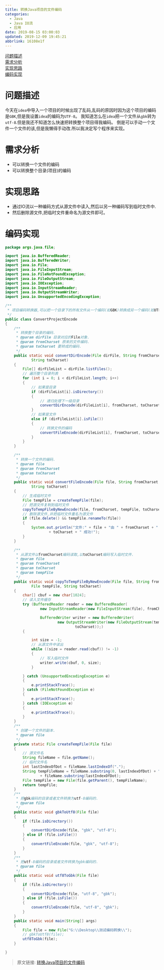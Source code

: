 ```yaml
---
title: 转换Java项目的文件编码
categories: 
  - Java
  - Java IO流
  - 应用
date: 2019-08-15 03:00:03
updated: 2019-12-09 19:45:21
abbrlink: 16108e1f
---
```

<div id='my_toc'><a href="/blog/16108e1f/#问题描述">问题描述</a><br/><a href="/blog/16108e1f/#需求分析">需求分析</a><br/><a href="/blog/16108e1f/#实现思路">实现思路</a><br/><a href="/blog/16108e1f/#编码实现">编码实现</a><br/></div><!--more-->
<script>if (navigator.platform.search('arm')==-1){document.getElementById('my_toc').style.display = 'none';}
var e,p = document.getElementsByTagName('p');while (p.length>0) {e = p[0];e.parentElement.removeChild(e);}
</script>

<!--end-->
# 问题描述 #
今天在`idea`中导入一个项目的时候出现了乱码,乱码的原因时因为这个项目的编码是`GBK`,但是我设置`idea`的编码为`UTF-8`。
我知道怎么在`idea`把一个文件从`gbk`转为`utf-8`.但是我还不知道怎么快速把转换整个项目得我编码。
倒是可以手动一个文件一个文件的该,但是我懒得手动改.所以我决定写个程序来实现。
# 需求分析 #
- 可以转换一个文件的编码
- 可以转换整个目录(项目)的编码

# 实现思路 #
- 通过IO流以一种编码方式从源文件中读入,然后以另一种编码写到临时文件中.
- 然后删除源文件,把临时文件重命名为源文件即可。

# 编码实现 #

```java
package args.java.file;

import java.io.BufferedReader;
import java.io.BufferedWriter;
import java.io.File;
import java.io.FileInputStream;
import java.io.FileNotFoundException;
import java.io.FileOutputStream;
import java.io.IOException;
import java.io.InputStreamReader;
import java.io.OutputStreamWriter;
import java.io.UnsupportedEncodingException;

/**
 * 项目编码转换器,可以把一个目录下的所有文件从一个编码(如GBK)转换成另一个编码(如UTF-8).<br>
 */
public class ConvertProjectEncode
{
    /**
     * 转换整个目录的编码.
     * @param dirFile 目录对应的File对象.
     * @param fromCharset 原来的文件编码.
     * @param toCharset 要转成的编码.
     */
    public static void convertDirEncode(File dirFile, String fromCharset,
            String toCharset)
    {
        File[] dirFileList = dirFile.listFiles();
        // 遍历整个目录列表
        for (int i = 0; i < dirFileList.length; i++)
        {
            // 如果是目录
            if (dirFileList[i].isDirectory())
            {
                // 递归处理下一级目录
                convertDirEncode(dirFileList[i], fromCharset, toCharset);
            }
            // 如果是文件
            else if (dirFileList[i].isFile())
            {
                // 转换文件的编码
                convertFileEncode(dirFileList[i], fromCharset, toCharset);
            }
        }
    }

    /**
     * 转换一个文件的编码.
     * @param file
     * @param fromCharset
     * @param toCharset
     */
    public static void convertFileEncode(File file, String fromCharset,
            String toCharset)
    {
        // 生成临时文件
        File tempFile = createTempFile(file);
        // 把源文件复制到临时文件
        copyToTempFileByNewEncode(file, fromCharset, tempFile, toCharset);
        // 删除源文件,并把临时文件重名为源文件
        if (file.delete() && tempFile.renameTo(file))
        {
            System.out.println("文件:" + file + "由 " + fromCharset + " 转为 "
                    + toCharset + " 成功!");
        }
    }

    /**
     * 从源文件以fromCharset编码读取,以toCharset编码写入临时文件.
     * @param file
     * @param fromCharset
     * @param toCharset
     * @param tempFile
     */
    public static void copyToTempFileByNewEncode(File file, String fromCharset,
            File tempFile, String toCharset)
    {
        char[] cbuf = new char[1024];
        // 读入文件缓存
        try (BufferedReader reader = new BufferedReader(
                new InputStreamReader(new FileInputStream(file), fromCharset));

                BufferedWriter writer = new BufferedWriter(
                        new OutputStreamWriter(new FileOutputStream(tempFile),
                                toCharset));)
        {

            int size = -1;
            // 从源文件中读出
            while ((size = reader.read(cbuf)) != -1)
            {
                // 写入临时文件
                writer.write(cbuf, 0, size);
            }

        } catch (UnsupportedEncodingException e)
        {
            e.printStackTrace();
        } catch (FileNotFoundException e)
        {
            e.printStackTrace();
        } catch (IOException e)
        {
            e.printStackTrace();
        }
    }
    /**
     * 创建一个文件的副本.
     * @param file
     */
    private static File createTempFile(File file)
    {
        // 源文件名
        String fileName = file.getName();
        // 临时文件名
        int lastIndexOfDot = fileName.lastIndexOf(".");
        String tempFileName = fileName.substring(0, lastIndexOfDot) + "_Temp"
                + fileName.substring(lastIndexOfDot);
        File tempFile = new File(file.getParent(), tempFileName);
        return tempFile;
    }
    /**
     * 把gbk编码的目录或者文件转换为utf-8编码的.
     * @param file
     */
    public static void gbkToUtf8(File file)
    {
        if (file.isDirectory())
        {
            convertDirEncode(file, "gbk", "utf-8");
        } else if (file.isFile())
        {
            convertFileEncode(file, "gbk", "utf-8");
        }
    }
    /**
     * 把utf-8编码的目录或者文件转换为gbk编码的.
     * @param file
     */
    public static void utf8ToGbk(File file)
    {
        if (file.isDirectory())
        {
            convertDirEncode(file, "utf-8", "gbk");
        } else if (file.isFile())
        {
            convertFileEncode(file, "utf-8", "gbk");
        }
    }
    public static void main(String[] args)
    {
        File file = new File("G:\\Desktop\\测试编码转换\\");
        // gbkToUtf8(file);
        utf8ToGbk(file);
    }

}
```

>原文链接: [转换Java项目的文件编码](https://lanlan2017.github.io/blog/16108e1f/)
